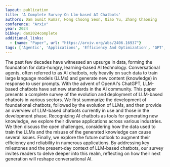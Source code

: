 ```yaml
---
layout: publication
title: 'A Complete Survey On Llm-based AI Chatbots'
authors: Dam Sumit Kumar, Hong Choong Seon, Qiao Yu, Zhang Chaoning
conference: "Arxiv"
year: 2024
bibkey: dam2024complete
additional_links:
  - {name: "Paper", url: "https://arxiv.org/abs/2406.16937"}
tags: ['Agentic', 'Applications', 'Efficiency And Optimization', 'GPT', 'Model Architecture', 'Prompting', 'Survey Paper', 'Tools']
---
```

The past few decades have witnessed an upsurge in data, forming the
foundation for data-hungry, learning-based AI technology. Conversational
agents, often referred to as AI chatbots, rely heavily on such data to train
large language models (LLMs) and generate new content (knowledge) in response
to user prompts. With the advent of OpenAI's ChatGPT, LLM-based chatbots have
set new standards in the AI community. This paper presents a complete survey of
the evolution and deployment of LLM-based chatbots in various sectors. We first
summarize the development of foundational chatbots, followed by the evolution
of LLMs, and then provide an overview of LLM-based chatbots currently in use
and those in the development phase. Recognizing AI chatbots as tools for
generating new knowledge, we explore their diverse applications across various
industries. We then discuss the open challenges, considering how the data used
to train the LLMs and the misuse of the generated knowledge can cause several
issues. Finally, we explore the future outlook to augment their efficiency and
reliability in numerous applications. By addressing key milestones and the
present-day context of LLM-based chatbots, our survey invites readers to delve
deeper into this realm, reflecting on how their next generation will reshape
conversational AI.

